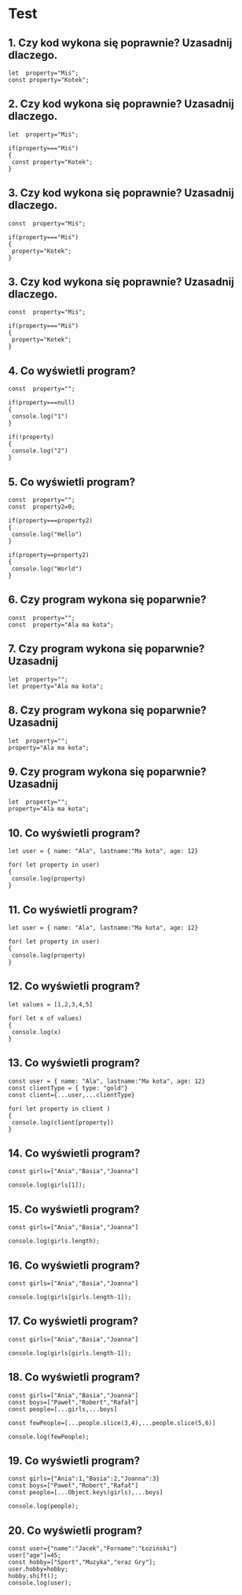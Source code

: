 # Test

## 1. Czy kod wykona się poprawnie? Uzasadnij dlaczego.
 
 ```javasrcript
let  property="Miś";
const property="Kotek";
```

## 2. Czy kod wykona się poprawnie? Uzasadnij dlaczego.
 
 ```javasrcript
let  property="Miś";

if(property==="Miś")
{
  const property="Kotek";
}
```


## 3. Czy kod wykona się poprawnie? Uzasadnij dlaczego.
 
 ```javasrcript
const  property="Miś";

if(property==="Miś")
{
  property="Kotek";
}
```

## 3. Czy kod wykona się poprawnie? Uzasadnij dlaczego.
 
 ```javasrcript
const  property="Miś";

if(property==="Miś")
{
  property="Kotek";
}
```

## 4. Co wyświetli program?
 
 ```javasrcript
const  property="";

if(property===null)
{
  console.log("1")
}

if(!property)
{
  console.log("2")
}
```


## 5. Co wyświetli program?
 
 ```javasrcript
const  property="";
const  property2=0;

if(property===property2)
{
  console.log("Hello")
}

if(property==property2)
{
  console.log("World")
}
```

## 6. Czy program wykona się poparwnie?
 
 ```javasrcript
const  property="";
const  property="Ala ma kota";
```


## 7. Czy program wykona się poparwnie? Uzasadnij
 
 ```javasrcript
let  property="";
let property="Ala ma kota";
```

## 8. Czy program wykona się poparwnie? Uzasadnij
 
 ```javasrcript
let  property="";
property="Ala ma kota";
```

## 9. Czy program wykona się poparwnie? Uzasadnij
 
 ```javasrcript
let  property="";
property="Ala ma kota";
```

## 10. Co wyświetli program?
 
 ```javasrcript
let user = { name: "Ala", lastname:"Ma kota", age: 12}

for( let property in user)
{
  console.log(property)
}
```



## 11. Co wyświetli program?
 
 ```javasrcript
let user = { name: "Ala", lastname:"Ma kota", age: 12}

for( let property in user)
{
  console.log(property)
}
```

## 12. Co wyświetli program?
 
 ```javasrcript
let values = [1,2,3,4,5] 

for( let x of values)
{
  console.log(x)
}
```


## 13. Co wyświetli program?

 ```javasrcript
const user = { name: "Ala", lastname:"Ma kota", age: 12}
const clientType = { type: "gold"}
const client={...user,...clientType}

for( let property in client )
{
  console.log(client[property])
}
```


## 14. Co wyświetli program?

 ```javasrcript
const girls=["Ania","Basia","Joanna"]

console.log(girls[1]);

```


## 15. Co wyświetli program?

 ```javasrcript
const girls=["Ania","Basia","Joanna"]

console.log(girls.length);

```


## 16. Co wyświetli program?

 ```javasrcript
const girls=["Ania","Basia","Joanna"]

console.log(girls[girls.length-1]);

```


## 17. Co wyświetli program?

 ```javasrcript
const girls=["Ania","Basia","Joanna"]

console.log(girls[girls.length-1]);

```

## 18. Co wyświetli program?

 ```javasrcript
const girls=["Ania","Basia","Joanna"]
const boys=["Paweł","Robert","Rafał"]
const people=[...girls,...boys]

const fewPeople=[...people.slice(3,4),...people.slice(5,6)]

console.log(fewPeople);
```

## 19. Co wyświetli program?
 ```javasrcript
const girls={"Ania":1,"Basia":2,"Joanna":3}
const boys=["Paweł","Robert","Rafał"]
const people=[...Object.keys(girls),...boys]

console.log(people);
```

## 20. Co wyświetli program?
 ```javasrcript
const user={"name":"Jacek","Forname":"Łoziński"}
user["age"]=45;
const hobby=["Sport","Muzyka","oraz Gry"];
user.hobby=hobby;
hobby.shift();
console.log(user);
```




